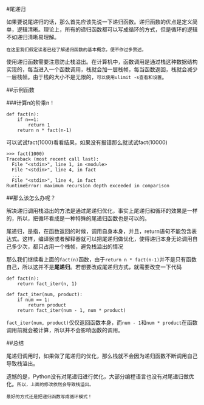#尾递归

如果要说尾递归的话，那么首先应该先说一下递归函数。递归函数的优点是定义简单，逻辑清晰。理论上，所有的递归函数都可以写成循环的方式，但是循环的逻辑不如递归清晰易理解。

`在这里我们假定读者已经了解递归函数的基本概念，便不作过多赘述。`

使用递归函数需要注意防止栈溢出。在计算机中，函数调用是通过栈这种数据结构实现的，每当进入一个函数调用，栈就会加一层栈帧，每当函数返回，栈就会减少一层栈帧。由于栈的大小不是无限的，`可以使用ulimit -s查看和设置`。

##示例函数

###计算n的阶乘n！

```
def fact(n):
	if n==1:
		return 1
	return n * fact(n-1)
```

可以试试fact(1000)看看结果，如果没有报错那么就试试fact(10000)

```
>>> fact(1000)
Traceback (most recent call last):
  File "<stdin>", line 1, in <module>
  File "<stdin>", line 4, in fact
  ...
  File "<stdin>", line 4, in fact
RuntimeError: maximum recursion depth exceeded in comparison
```

##那么该怎么办呢？

解决递归调用栈溢出的方法是通过尾递归优化，事实上尾递归和循环的效果是一样的，所以，把循环看成是一种特殊的尾递归函数也是可以的。

尾递归，是指，在函数返回的时候，调用自身本身，并且，return语句不能包含表达式。这样，编译器或者解释器就可以把尾递归做优化，使得递归本身无论调用自己多少次，都只占用一个栈帧，避免栈溢出的情况

那么我们继续看上面的`fact(n)`函数，由于`return n * fact(n-1)`并不是只有函数自己，所以这并不是**尾递归**。若想要改成尾递归方式，就需要改变一下代码

```
def fact(n):
    return fact_iter(n, 1)

def fact_iter(num, product):
    if num == 1:
        return product
    return fact_iter(num - 1, num * product)
```

`fact_iter(num, product)`仅仅返回函数本身，而`num - 1`和`num * product`在函数调用前就会被计算，所以并不会影响函数的调用。

##总结

尾递归调用时，如果做了尾递归的优化，那么栈就不会因为递归函数不断调用自己导致栈溢出。

遗憾的是，Python没有对尾递归进行优化，大部分编程语言也没有对尾递归做优化。`所以，上面的修改依然会导致栈溢出。`

`最好的方式还是把递归函数写成循环模式！`